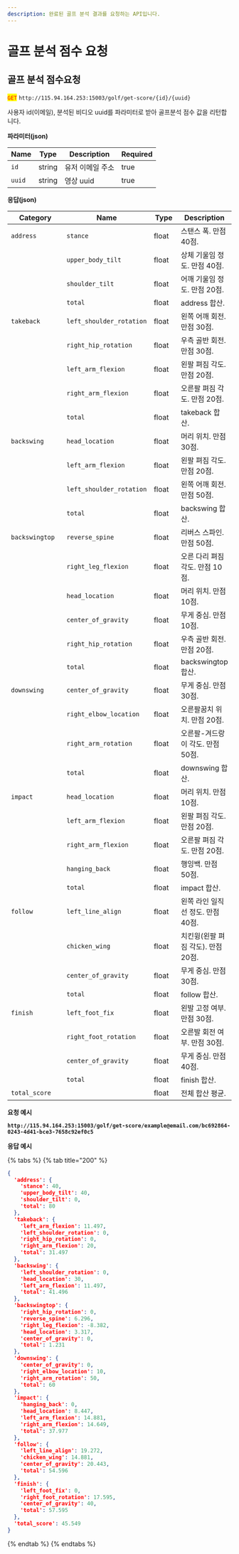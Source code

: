 ```yaml
---
description: 완료된 골프 분석 결과를 요청하는 API입니다.
---
```


# 골프 분석 점수 요청

## 골프 분석 점수요청

<mark style="color:red;">`GET`</mark> `http://115.94.164.253:15003/golf/get-score/{id}/{uuid}`

사용자 id(이메일), 분석된 비디오 uuid를 파라미터로 받아 골프분석 점수 값을 리턴합니다.

**파라미터(json)**

<table><thead><tr><th>Name</th><th>Type</th><th>Description</th><th data-type="checkbox">Required</th></tr></thead><tbody><tr><td><code>id</code></td><td>string</td><td>유저 이메일 주소</td><td>true</td></tr><tr><td><code>uuid</code></td><td>string</td><td>영상 uuid</td><td>true</td></tr></tbody></table>

**응답(json)**

<table><thead><tr><th width="185">Category</th><th width="126">Name</th><th width="86">Type</th><th>Description</th></tr></thead><tbody><tr><td><code>address</code></td><td><code>stance</code></td><td>float</td><td>스탠스 폭. 만점 40점.</td></tr><tr><td></td><td><code>upper_body_tilt</code></td><td>float</td><td>상체 기울임 정도. 만점 40점.</td></tr><tr><td></td><td><code>shoulder_tilt</code></td><td>float</td><td>어깨 기울임 정도. 만점 20점.</td></tr><tr><td></td><td><code>total</code></td><td>float</td><td>address 합산.</td></tr><tr><td><code>takeback</code></td><td><code>left_shoulder_rotation</code></td><td>float</td><td>왼쪽 어깨 회전. 만점 30점.</td></tr><tr><td></td><td><code>right_hip_rotation</code></td><td>float</td><td>우측 골반 회전. 만점 30점.</td></tr><tr><td></td><td><code>left_arm_flexion</code></td><td>float</td><td>왼팔 펴짐 각도. 만점 20점.</td></tr><tr><td></td><td><code>right_arm_flexion</code></td><td>float</td><td>오른팔 펴짐 각도. 만점 20점.</td></tr><tr><td></td><td><code>total</code></td><td>float</td><td>takeback 합산.</td></tr><tr><td><code>backswing</code></td><td><code>head_location</code></td><td>float</td><td>머리 위치. 만점 30점.</td></tr><tr><td></td><td><code>left_arm_flexion</code></td><td>float</td><td>왼팔 펴짐 각도. 만점 20점.</td></tr><tr><td></td><td><code>left_shoulder_rotation</code></td><td>float</td><td>왼쪽 어깨 회전. 만점 50점.</td></tr><tr><td></td><td><code>total</code></td><td>float</td><td>backswing 합산.</td></tr><tr><td><code>backswingtop</code></td><td><code>reverse_spine</code></td><td>float</td><td>리버스 스파인. 만점 50점.</td></tr><tr><td></td><td><code>right_leg_flexion</code></td><td>float</td><td>오른 다리 펴짐 각도. 만점 10점.</td></tr><tr><td></td><td><code>head_location</code></td><td>float</td><td>머리 위치. 만점 10점.</td></tr><tr><td></td><td><code>center_of_gravity</code></td><td>float</td><td>무게 중심. 만점 10점.</td></tr><tr><td></td><td><code>right_hip_rotation</code></td><td>float</td><td>우측 골반 회전. 만점 20점.</td></tr><tr><td></td><td><code>total</code></td><td>float</td><td>backswingtop 합산.</td></tr><tr><td><code>downswing</code></td><td><code>center_of_gravity</code></td><td>float</td><td>무게 중심. 만점 30점.</td></tr><tr><td></td><td><code>right_elbow_location</code></td><td>float</td><td>오른팔꿈치 위치. 만점 20점.</td></tr><tr><td></td><td><code>right_arm_rotation</code></td><td>float</td><td>오른팔-겨드랑이 각도. 만점 50점.</td></tr><tr><td></td><td><code>total</code></td><td>float</td><td>downswing 합산.</td></tr><tr><td><code>impact</code></td><td><code>head_location</code></td><td>float</td><td>머리 위치. 만점 10점.</td></tr><tr><td></td><td><code>left_arm_flexion</code></td><td>float</td><td>왼팔 펴짐 각도. 만점 20점.</td></tr><tr><td></td><td><code>right_arm_flexion</code></td><td>float</td><td>오른팔 펴짐 각도. 만점 20점.</td></tr><tr><td></td><td><code>hanging_back</code></td><td>float</td><td>행잉백. 만점 50점.</td></tr><tr><td></td><td><code>total</code></td><td>float</td><td>impact 합산.</td></tr><tr><td><code>follow</code></td><td><code>left_line_align</code></td><td>float</td><td>왼쪽 라인 일직선 정도. 만점 40점.</td></tr><tr><td></td><td><code>chicken_wing</code></td><td>float</td><td>치킨윙(왼팔 펴짐 각도). 만점 20점.</td></tr><tr><td></td><td><code>center_of_gravity</code></td><td>float</td><td>무게 중심. 만점 30점.</td></tr><tr><td></td><td><code>total</code></td><td>float</td><td>follow 합산.</td></tr><tr><td><code>finish</code></td><td><code>left_foot_fix</code></td><td>float</td><td>왼발 고정 여부. 만점 30점.</td></tr><tr><td></td><td><code>right_foot_rotation</code></td><td>float</td><td>오른발 회전 여부. 만점 30점.</td></tr><tr><td></td><td><code>center_of_gravity</code></td><td>float</td><td>무게 중심. 만점 40점.</td></tr><tr><td></td><td><code>total</code></td><td>float</td><td>finish 합산.</td></tr><tr><td><code>total_score</code></td><td></td><td>float</td><td>전체 합산 평균.</td></tr></tbody></table>

**요청 예시**

<pre class="language-json"><code class="lang-json"><strong>http://115.94.164.253:15003/golf/get-score/example@email.com/bc692864-0243-4d41-bce3-7658c92ef0c5
</strong></code></pre>

**응답 예시**

{% tabs %}
{% tab title="200" %}
```json
{
  'address': {
    'stance': 40,
    'upper_body_tilt': 40,
    'shoulder_tilt': 0,
    'total': 80
  },
  'takeback': {
    'left_arm_flexion': 11.497,
    'left_shoulder_rotation': 0,
    'right_hip_rotation': 0,
    'right_arm_flexion': 20,
    'total': 31.497
  },
  'backswing': {
    'left_shoulder_rotation': 0,
    'head_location': 30,
    'left_arm_flexion': 11.497,
    'total': 41.496
  },
  'backswingtop': {
    'right_hip_rotation': 0,
    'reverse_spine': 6.296,
    'right_leg_flexion': -8.382,
    'head_location': 3.317,
    'center_of_gravity': 0,
    'total': 1.231
  },
  'downswing': {
    'center_of_gravity': 0,
    'right_elbow_location': 10,
    'right_arm_rotation': 50,
    'total': 60
  },
  'impact': {
    'hanging_back': 0,
    'head_location': 8.447,
    'left_arm_flexion': 14.881,
    'right_arm_flexion': 14.649,
    'total': 37.977
  },
  'follow': {
    'left_line_align': 19.272,
    'chicken_wing': 14.881,
    'center_of_gravity': 20.443,
    'total': 54.596
  },
  'finish': {
    'left_foot_fix': 0,
    'right_foot_rotation': 17.595,
    'center_of_gravity': 40,
    'total': 57.595
  },
  'total_score': 45.549
}
```
{% endtab %}
{% endtabs %}
